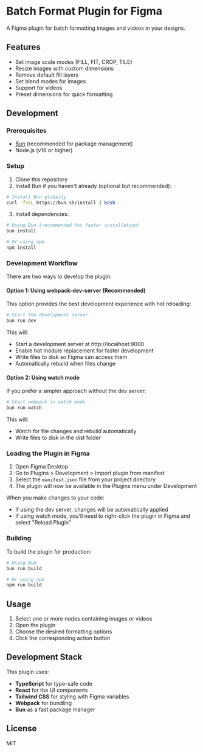 # Batch Format Plugin for Figma

A Figma plugin for batch formatting images and videos in your designs.

## Features

- Set image scale modes (FILL, FIT, CROP, TILE)
- Resize images with custom dimensions
- Remove default fill layers
- Set blend modes for images
- Support for videos
- Preset dimensions for quick formatting

## Development

### Prerequisites

- [Bun](https://bun.sh/) (recommended for package management)
- Node.js (v16 or higher)

### Setup

1. Clone this repository
2. Install Bun if you haven't already (optional but recommended):

```bash
# Install Bun globally
curl -fsSL https://bun.sh/install | bash
```

3. Install dependencies:

```bash
# Using Bun (recommended for faster installation)
bun install

# Or using npm
npm install
```

### Development Workflow

There are two ways to develop the plugin:

#### Option 1: Using webpack-dev-server (Recommended)

This option provides the best development experience with hot reloading:

```bash
# Start the development server
bun run dev
```

This will:

- Start a development server at http://localhost:9000
- Enable hot module replacement for faster development
- Write files to disk so Figma can access them
- Automatically rebuild when files change

#### Option 2: Using watch mode

If you prefer a simpler approach without the dev server:

```bash
# Start webpack in watch mode
bun run watch
```

This will:

- Watch for file changes and rebuild automatically
- Write files to disk in the dist folder

### Loading the Plugin in Figma

1. Open Figma Desktop
2. Go to Plugins > Development > Import plugin from manifest
3. Select the `manifest.json` file from your project directory
4. The plugin will now be available in the Plugins menu under Development

When you make changes to your code:

- If using the dev server, changes will be automatically applied
- If using watch mode, you'll need to right-click the plugin in Figma and select "Reload Plugin"

### Building

To build the plugin for production:

```bash
# Using Bun
bun run build

# Or using npm
npm run build
```

## Usage

1. Select one or more nodes containing images or videos
2. Open the plugin
3. Choose the desired formatting options
4. Click the corresponding action button

## Development Stack

This plugin uses:

- **TypeScript** for type-safe code
- **React** for the UI components
- **Tailwind CSS** for styling with Figma variables
- **Webpack** for bundling
- **Bun** as a fast package manager

## License

MIT
